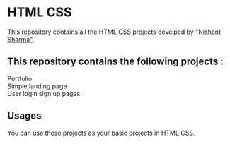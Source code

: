 # HTML CSS

This repository contains all the HTML CSS projects
develped by ["Nishant Sharma"](https://nishantsharma.netlify.app/).

## This repository contains the following projects :

Portfolio <br/>
Simple landing page <br/>
User login sign up pages

## Usages

You can use these projects as your basic projects in HTML CSS.

